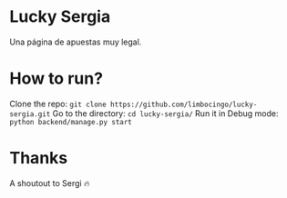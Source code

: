 # Lucky Sergia
Una página de apuestas muy legal.

# How to run?
Clone the repo: `git clone https://github.com/limbocingo/lucky-sergia.git`
Go to the directory: `cd lucky-sergia/`
Run it in Debug mode: `python backend/manage.py start`

# Thanks
A shoutout to Sergi 🔥
